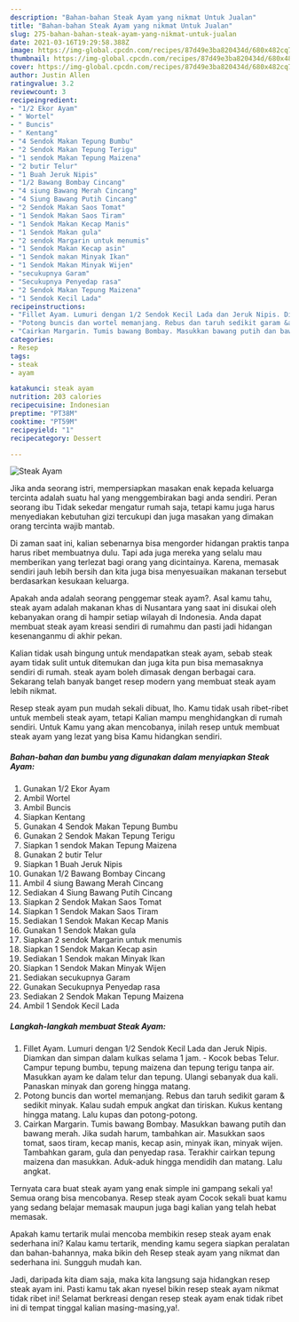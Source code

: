```yaml
---
description: "Bahan-bahan Steak Ayam yang nikmat Untuk Jualan"
title: "Bahan-bahan Steak Ayam yang nikmat Untuk Jualan"
slug: 275-bahan-bahan-steak-ayam-yang-nikmat-untuk-jualan
date: 2021-03-16T19:29:58.388Z
image: https://img-global.cpcdn.com/recipes/87d49e3ba820434d/680x482cq70/steak-ayam-foto-resep-utama.jpg
thumbnail: https://img-global.cpcdn.com/recipes/87d49e3ba820434d/680x482cq70/steak-ayam-foto-resep-utama.jpg
cover: https://img-global.cpcdn.com/recipes/87d49e3ba820434d/680x482cq70/steak-ayam-foto-resep-utama.jpg
author: Justin Allen
ratingvalue: 3.2
reviewcount: 3
recipeingredient:
- "1/2 Ekor Ayam"
- " Wortel"
- " Buncis"
- " Kentang"
- "4 Sendok Makan Tepung Bumbu"
- "2 Sendok Makan Tepung Terigu"
- "1 sendok Makan Tepung Maizena"
- "2 butir Telur"
- "1 Buah Jeruk Nipis"
- "1/2 Bawang Bombay Cincang"
- "4 siung Bawang Merah Cincang"
- "4 Siung Bawang Putih Cincang"
- "2 Sendok Makan Saos Tomat"
- "1 Sendok Makan Saos Tiram"
- "1 Sendok Makan Kecap Manis"
- "1 Sendok Makan gula"
- "2 sendok Margarin untuk menumis"
- "1 Sendok Makan Kecap asin"
- "1 Sendok makan Minyak Ikan"
- "1 Sendok Makan Minyak Wijen"
- "secukupnya Garam"
- "Secukupnya Penyedap rasa"
- "2 Sendok Makan Tepung Maizena"
- "1 Sendok Kecil Lada"
recipeinstructions:
- "Fillet Ayam. Lumuri dengan 1/2 Sendok Kecil Lada dan Jeruk Nipis. Diamkan dan simpan dalam kulkas selama 1 jam. Kocok bebas Telur. Campur tepung bumbu, tepung maizena dan tepung terigu tanpa air. Masukkan ayam ke dalam telur dan tepung. Ulangi sebanyak dua kali. Panaskan minyak dan goreng hingga matang."
- "Potong buncis dan wortel memanjang. Rebus dan taruh sedikit garam &amp; sedikit minyak. Kalau sudah empuk angkat dan tiriskan. Kukus kentang hingga matang. Lalu kupas dan potong-potong."
- "Cairkan Margarin. Tumis bawang Bombay. Masukkan bawang putih dan bawang merah. Jika sudah harum, tambahkan air. Masukkan saos tomat, saos tiram, kecap manis, kecap asin, minyak ikan, minyak wijen. Tambahkan garam, gula dan penyedap rasa. Terakhir cairkan tepung maizena dan masukkan. Aduk-aduk hingga mendidih dan matang. Lalu angkat."
categories:
- Resep
tags:
- steak
- ayam

katakunci: steak ayam 
nutrition: 203 calories
recipecuisine: Indonesian
preptime: "PT38M"
cooktime: "PT59M"
recipeyield: "1"
recipecategory: Dessert

---
```



![Steak Ayam](https://img-global.cpcdn.com/recipes/87d49e3ba820434d/680x482cq70/steak-ayam-foto-resep-utama.jpg)

Jika anda seorang istri, mempersiapkan masakan enak kepada keluarga tercinta adalah suatu hal yang menggembirakan bagi anda sendiri. Peran seorang ibu Tidak sekedar mengatur rumah saja, tetapi kamu juga harus menyediakan kebutuhan gizi tercukupi dan juga masakan yang dimakan orang tercinta wajib mantab.

Di zaman  saat ini, kalian sebenarnya bisa mengorder hidangan praktis tanpa harus ribet membuatnya dulu. Tapi ada juga mereka yang selalu mau memberikan yang terlezat bagi orang yang dicintainya. Karena, memasak sendiri jauh lebih bersih dan kita juga bisa menyesuaikan makanan tersebut berdasarkan kesukaan keluarga. 



Apakah anda adalah seorang penggemar steak ayam?. Asal kamu tahu, steak ayam adalah makanan khas di Nusantara yang saat ini disukai oleh kebanyakan orang di hampir setiap wilayah di Indonesia. Anda dapat membuat steak ayam kreasi sendiri di rumahmu dan pasti jadi hidangan kesenanganmu di akhir pekan.

Kalian tidak usah bingung untuk mendapatkan steak ayam, sebab steak ayam tidak sulit untuk ditemukan dan juga kita pun bisa memasaknya sendiri di rumah. steak ayam boleh dimasak dengan berbagai cara. Sekarang telah banyak banget resep modern yang membuat steak ayam lebih nikmat.

Resep steak ayam pun mudah sekali dibuat, lho. Kamu tidak usah ribet-ribet untuk membeli steak ayam, tetapi Kalian mampu menghidangkan di rumah sendiri. Untuk Kamu yang akan mencobanya, inilah resep untuk membuat steak ayam yang lezat yang bisa Kamu hidangkan sendiri.

<!--inarticleads1-->

##### Bahan-bahan dan bumbu yang digunakan dalam menyiapkan Steak Ayam:

1. Gunakan 1/2 Ekor Ayam
1. Ambil  Wortel
1. Ambil  Buncis
1. Siapkan  Kentang
1. Gunakan 4 Sendok Makan Tepung Bumbu
1. Gunakan 2 Sendok Makan Tepung Terigu
1. Siapkan 1 sendok Makan Tepung Maizena
1. Gunakan 2 butir Telur
1. Siapkan 1 Buah Jeruk Nipis
1. Gunakan 1/2 Bawang Bombay Cincang
1. Ambil 4 siung Bawang Merah Cincang
1. Sediakan 4 Siung Bawang Putih Cincang
1. Siapkan 2 Sendok Makan Saos Tomat
1. Siapkan 1 Sendok Makan Saos Tiram
1. Sediakan 1 Sendok Makan Kecap Manis
1. Gunakan 1 Sendok Makan gula
1. Siapkan 2 sendok Margarin untuk menumis
1. Siapkan 1 Sendok Makan Kecap asin
1. Sediakan 1 Sendok makan Minyak Ikan
1. Siapkan 1 Sendok Makan Minyak Wijen
1. Sediakan secukupnya Garam
1. Gunakan Secukupnya Penyedap rasa
1. Sediakan 2 Sendok Makan Tepung Maizena
1. Ambil 1 Sendok Kecil Lada




<!--inarticleads2-->

##### Langkah-langkah membuat Steak Ayam:

1. Fillet Ayam. Lumuri dengan 1/2 Sendok Kecil Lada dan Jeruk Nipis. Diamkan dan simpan dalam kulkas selama 1 jam. - Kocok bebas Telur. Campur tepung bumbu, tepung maizena dan tepung terigu tanpa air. Masukkan ayam ke dalam telur dan tepung. Ulangi sebanyak dua kali. Panaskan minyak dan goreng hingga matang.
1. Potong buncis dan wortel memanjang. Rebus dan taruh sedikit garam &amp; sedikit minyak. Kalau sudah empuk angkat dan tiriskan. Kukus kentang hingga matang. Lalu kupas dan potong-potong.
1. Cairkan Margarin. Tumis bawang Bombay. Masukkan bawang putih dan bawang merah. Jika sudah harum, tambahkan air. Masukkan saos tomat, saos tiram, kecap manis, kecap asin, minyak ikan, minyak wijen. Tambahkan garam, gula dan penyedap rasa. Terakhir cairkan tepung maizena dan masukkan. Aduk-aduk hingga mendidih dan matang. Lalu angkat.




Ternyata cara buat steak ayam yang enak simple ini gampang sekali ya! Semua orang bisa mencobanya. Resep steak ayam Cocok sekali buat kamu yang sedang belajar memasak maupun juga bagi kalian yang telah hebat memasak.

Apakah kamu tertarik mulai mencoba membikin resep steak ayam enak sederhana ini? Kalau kamu tertarik, mending kamu segera siapkan peralatan dan bahan-bahannya, maka bikin deh Resep steak ayam yang nikmat dan sederhana ini. Sungguh mudah kan. 

Jadi, daripada kita diam saja, maka kita langsung saja hidangkan resep steak ayam ini. Pasti kamu tak akan nyesel bikin resep steak ayam nikmat tidak ribet ini! Selamat berkreasi dengan resep steak ayam enak tidak ribet ini di tempat tinggal kalian masing-masing,ya!.

